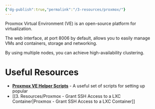 ```yaml
---
{"dg-publish":true,"permalink":"/3-resources/proxmox/"}
---
```


Proxmox Virtual Environment (VE) is an open-source platform for virtualization. 

The web interface, at port 8006 by default, allows you to easily manage VMs and containers, storage and networking. 

By using multiple nodes, you can achieve high-availability clustering. 

# Useful Resources
- **[Proxmox VE Helper Scripts](https://community-scripts.github.io/ProxmoxVE)** - A useful set of scripts for setting up popular 
- [[3. Resources/Proxmox - Grant SSH Access to a LXC Container\|Proxmox - Grant SSH Access to a LXC Container]]
